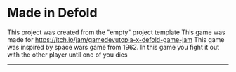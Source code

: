 # Made in Defold

This project was created from the "empty" project template
This game was made for https://itch.io/jam/gamedevutopia-x-defold-game-jam 
This game was inspired by space wars game from 1962.
In this game you fight it out with the other player until one of you dies 

---
